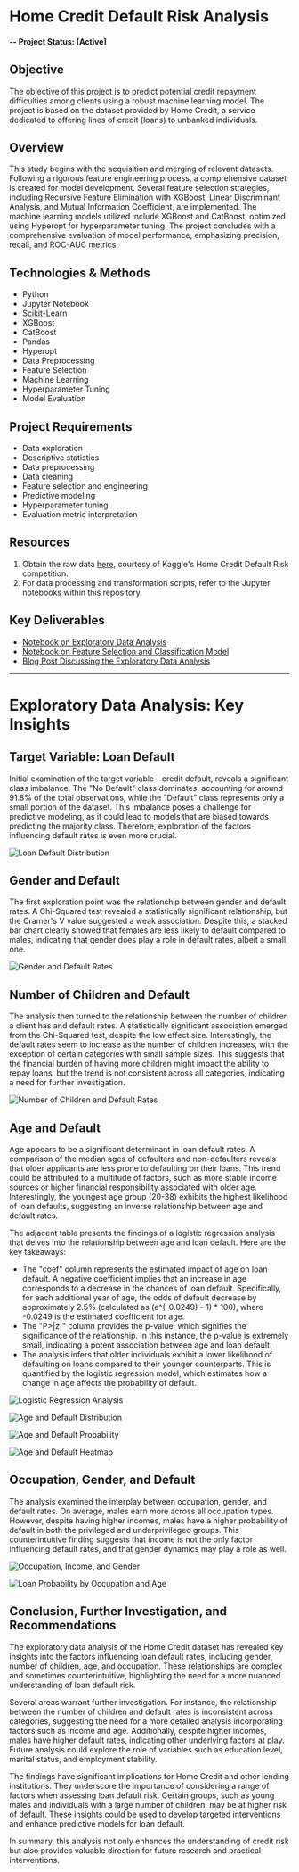 # Home Credit Default Risk Analysis

#### -- Project Status: [Active]

## Objective
The objective of this project is to predict potential credit repayment difficulties among clients using a robust machine learning model. The project is based on the dataset provided by Home Credit, a service dedicated to offering lines of credit (loans) to unbanked individuals.

## Overview
This study begins with the acquisition and merging of relevant datasets. Following a rigorous feature engineering process, a comprehensive dataset is created for model development. Several feature selection strategies, including Recursive Feature Elimination with XGBoost, Linear Discriminant Analysis, and Mutual Information Coefficient, are implemented. The machine learning models utilized include XGBoost and CatBoost, optimized using Hyperopt for hyperparameter tuning. The project concludes with a comprehensive evaluation of model performance, emphasizing precision, recall, and ROC-AUC metrics.

## Technologies & Methods
* Python
* Jupyter Notebook
* Scikit-Learn
* XGBoost
* CatBoost
* Pandas
* Hyperopt
* Data Preprocessing
* Feature Selection
* Machine Learning
* Hyperparameter Tuning
* Model Evaluation

## Project Requirements
* Data exploration
* Descriptive statistics
* Data preprocessing
* Data cleaning
* Feature selection and engineering
* Predictive modeling
* Hyperparameter tuning
* Evaluation metric interpretation

## Resources
1. Obtain the raw data [here](https://www.kaggle.com/c/home-credit-default-risk/data), courtesy of Kaggle's Home Credit Default Risk competition.
2. For data processing and transformation scripts, refer to the Jupyter notebooks within this repository.

## Key Deliverables
* [Notebook on Exploratory Data Analysis](link)
* [Notebook on Feature Selection and Classification Model](link)
* [Blog Post Discussing the Exploratory Data Analysis](link)

---

# **Exploratory Data Analysis: Key Insights**


## **Target Variable: Loan Default**

Initial examination of the target variable - credit default, reveals a significant class imbalance. The "No Default" class dominates, accounting for around 91.8% of the total observations, while the "Default" class represents only a small portion of the dataset. This imbalance poses a challenge for predictive modeling, as it could lead to models that are biased towards predicting the majority class. Therefore, exploration of the factors influencing default rates is even more crucial.

![Loan Default Distribution](images/target_var.png)

## **Gender and Default**

The first exploration point was the relationship between gender and default rates. A Chi-Squared test revealed a statistically significant relationship, but the Cramer's V value suggested a weak association. Despite this, a stacked bar chart clearly showed that females are less likely to default compared to males, indicating that gender does play a role in default rates, albeit a small one.

![Gender and Default Rates](images/default_gender.png)

## **Number of Children and Default**

The analysis then turned to the relationship between the number of children a client has and default rates. A statistically significant association emerged from the Chi-Squared test, despite the low effect size. Interestingly, the default rates seem to increase as the number of children increases, with the exception of certain categories with small sample sizes. This suggests that the financial burden of having more children might impact the ability to repay loans, but the trend is not consistent across all categories, indicating a need for further investigation.

![Number of Children and Default Rates](images/default_cntchildren.png)

## **Age and Default**

Age appears to be a significant determinant in loan default rates. A comparison of the median ages of defaulters and non-defaulters reveals that older applicants are less prone to defaulting on their loans. This trend could be attributed to a multitude of factors, such as more stable income sources or higher financial responsibility associated with older age. Interestingly, the youngest age group (20-38) exhibits the highest likelihood of loan defaults, suggesting an inverse relationship between age and default rates.

The adjacent table presents the findings of a logistic regression analysis that delves into the relationship between age and loan default. Here are the key takeaways:

- The "coef" column represents the estimated impact of age on loan default. A negative coefficient implies that an increase in age corresponds to a decrease in the chances of loan default. Specifically, for each additional year of age, the odds of default decrease by approximately 2.5% (calculated as (e^(-0.0249) - 1) * 100), where -0.0249 is the estimated coefficient for age.
- The "P>|z|" column provides the p-value, which signifies the significance of the relationship. In this instance, the p-value is extremely small, indicating a potent association between age and loan default.
- The analysis infers that older individuals exhibit a lower likelihood of defaulting on loans compared to their younger counterparts. This is quantified by the logistic regression model, which estimates how a change in age affects the probability of default.
    
![Logistic Regression Analysis](images/logit_loan_age.png)
    
![Age and Default Distribution](images/age_loan_dist.png)

![Age and Default Probability](images/age_loan_proba.png)

![Age and Default Heatmap](images/age_loan_heatmap.png)

## **Occupation, Gender, and Default**

The analysis examined the interplay between occupation, gender, and default rates. On average, males earn more across all occupation types. However, despite having higher incomes, males have a higher probability of default in both the privileged and underprivileged groups. This counterintuitive finding suggests that income is not the only factor influencing default rates, and that gender dynamics may play a role as well.

![Occupation, Income, and Gender](images/occupation_income_gender.png)

![Loan Probability by Occupation and Age](images/loan_proba_occupation_age.png)



## **Conclusion, Further Investigation, and Recommendations**

The exploratory data analysis of the Home Credit dataset has revealed key insights into the factors influencing loan default rates, including gender, number of children, age, and occupation. These relationships are complex and sometimes counterintuitive, highlighting the need for a more nuanced understanding of loan default risk.

Several areas warrant further investigation. For instance, the relationship between the number of children and default rates is inconsistent across categories, suggesting the need for a more detailed analysis incorporating factors such as income and age. Additionally, despite higher incomes, males have higher default rates, indicating other underlying factors at play. Future analysis could explore the role of variables such as education level, marital status, and employment stability.

The findings have significant implications for Home Credit and other lending institutions. They underscore the importance of considering a range of factors when assessing loan default risk. Certain groups, such as young males and individuals with a large number of children, may be at higher risk of default. These insights could be used to develop targeted interventions and enhance predictive models for loan default.

In summary, this analysis not only enhances the understanding of credit risk but also provides valuable direction for future research and practical interventions.


